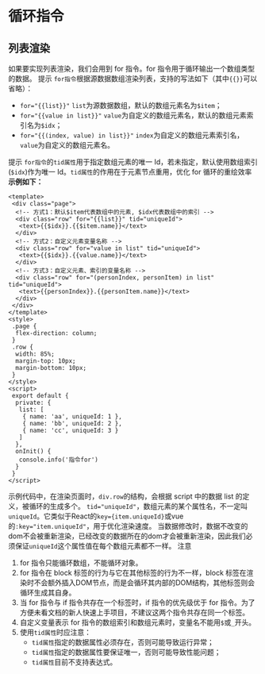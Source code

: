 # 循环指令

## 列表渲染
如果要实现列表渲染，我们会用到 for 指令。for 指令用于循环输出一个数组类型的数据。
提示
`for指令`根据源数据数组渲染列表，支持的写法如下（其中`{{}}`可以省略）：
  * `for="{{list}}"` `list`为源数据数组，默认的数组元素名为`$item`；
  * `for="{{value in list}}"` `value`为自定义的数组元素名，默认的数组元素索引名为`$idx`；
  * `for="{{(index, value) in list}}"` `index`为自定义的数组元素索引名，`value`为自定义的数组元素名。

提示
`for指令`的`tid属性`用于指定数组元素的唯一 Id，若未指定，默认使用数组索引(`$idx`)作为唯一 Id。`tid属性`的作用在于元素节点重用，优化 for 循环的重绘效率
**示例如下：**
```
<template>
 <div class="page">
  <!-- 方式1：默认$item代表数组中的元素, $idx代表数组中的索引 -->
  <div class="row" for="{{list}}" tid="uniqueId">
   <text>{{$idx}}.{{$item.name}}</text>
  </div>
  <!-- 方式2：自定义元素变量名称 -->
  <div class="row" for="value in list" tid="uniqueId">
   <text>{{$idx}}.{{value.name}}</text>
  </div>
  <!-- 方式3：自定义元素、索引的变量名称 -->
  <div class="row" for="(personIndex, personItem) in list" tid="uniqueId">
   <text>{{personIndex}}.{{personItem.name}}</text>
  </div>
 </div>
</template>
<style>
 .page {
  flex-direction: column;
 }
 .row {
  width: 85%;
  margin-top: 10px;
  margin-bottom: 10px;
 }
</style>
<script>
 export default {
  private: {
   list: [
    { name: 'aa', uniqueId: 1 },
    { name: 'bb', uniqueId: 2 },
    { name: 'cc', uniqueId: 3 }
   ]
  },
  onInit() {
   console.info('指令for')
  }
 }
</script>
```

示例代码中，在渲染页面时，`div.row`的结构，会根据 script 中的数据 list 的定义，被循环的生成多个。
`tid="uniqueId"`，数组元素的某个属性名，不一定叫`uniqueId`。它类似于React的`key={item.uniqueId}`或vue的`:key="item.uniqueId"`，用于优化渲染速度。
当数据修改时，数据不改变的dom不会被重新渲染，已经改变的数据所在的dom才会被重新渲染，因此我们必须保证`uniqueId`这个属性值在每个数组元素都不一样。
注意
  1. for 指令只能循环数组，不能循环对象。
  2. for 指令在 block 标签的行为与它在其他标签的行为不一样，block 标签在渲染时不会额外插入DOM节点，而是会循环其内部的DOM结构，其他标签则会循环生成其自身。
  3. 当 for 指令与 if 指令共存在一个标签时，if 指令的优先级优于 for 指令。为了方便未看文档的新人快速上手项目，不建议这两个指令共存在同一个标签。
  4. 自定义变量表示 for 指令的数组索引和数组元素时，变量名不能用`$`或`_`开头。
  5. 使用`tid属性`时应注意：
     * `tid属性`指定的数据属性必须存在，否则可能导致运行异常；
     * `tid属性`指定的数据属性要保证唯一，否则可能导致性能问题；
     * `tid属性`目前不支持表达式。

